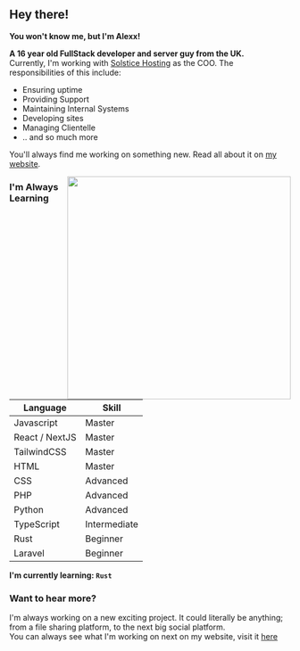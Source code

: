 ## Hey there!
**You won't know me, but I'm Alexx!**<br>

**A 16 year old FullStack developer and server guy from the UK.**<br>
Currently, I'm working with <a href="https://solsticehosting.co.uk" target="_blank">Solstice Hosting</a> as the COO. 
The responsibilities of this include: 
 - Ensuring uptime
 - Providing Support
 - Maintaining Internal Systems
 - Developing sites
 - Managing Clientelle
 - .. and so much more<br>

You'll always find me working on something new. Read all about it on <a href="https://alexx.work" target="_blank">my website</a>.<br>
<!-- Image -->
<img align="right" src="https://github.com/soundlesss/soundlesss/blob/main/corgi-computer.gif" height="400" width="400">
<!-- Continuing Content -->

### I'm Always Learning

| Language      | Skill |
| ----------- | ----------- |
| Javascript      | Master       |
| React / NextJS      | Master       |
| TailwindCSS   | Master        |
| HTML      | Master       |
| CSS   | Advanced        |
| PHP      | Advanced       |
| Python   | Advanced        |
|  TypeScript   | Intermediate        |
|  Rust   | Beginner        |
| Laravel | Beginner        |

**I'm currently learning: `Rust`**

### Want to hear more?
I'm always working on a new exciting project. It could literally be anything; from a file sharing platform, to the next big social platform.<br>
You can always see what I'm working on next on my website, visit it <a href="https://alexx.work">here</a>


